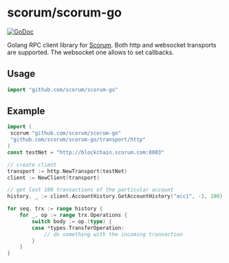 # scorum/scorum-go
[![GoDoc](https://godoc.org/github.com/scorum/scorum-go?status.svg)](https://godoc.org/github.com/scorum/scorum-go)

Golang RPC client library for [Scorum](https://scorumcoins.com). Both http and websocket transports are supported.
The websocket one allows to set callbacks.

## Usage

```go
import "github.com/scorum/scorum-go"
```

## Example
```go
import (
 scorum "github.com/scorum/scorum-go"
 "github.com/scorum/scorum-go/transport/http"
)
const testNet = "http://blockchain.scorum.com:8003"

// create client
transport := http.NewTransport(testNet)
client := NewClient(transport)

// get last 100 transactions of the particular account
history, _ := client.AccountHistory.GetAccountHistory("acc1", -1, 100)

for seq, trx := range history {
    for _, op := range trx.Operations {
        switch body := op.(type) {
        case *types.TransferOperation:
            // do something with the incoming transaction
        }
    }
}

```

